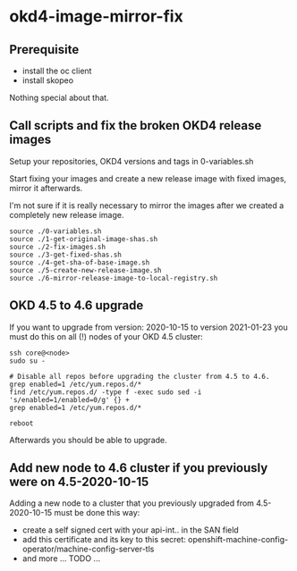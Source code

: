 # okd4-image-mirror-fix

## Prerequisite
* install the oc client
* install skopeo

Nothing special about that.

## Call scripts and fix the broken OKD4 release images 
Setup your repositories, OKD4 versions and tags in 0-variables.sh

Start fixing your images and create a new release image with fixed images, mirror it afterwards.

I'm not sure if it is really necessary to mirror the images after we created a completely new release image.

```
source ./0-variables.sh
source ./1-get-original-image-shas.sh
source ./2-fix-images.sh
source ./3-get-fixed-shas.sh
source ./4-get-sha-of-base-image.sh
source ./5-create-new-release-image.sh
source ./6-mirror-release-image-to-local-registry.sh
```
## OKD 4.5 to 4.6 upgrade

If you want to upgrade from version: 2020-10-15 to version 2021-01-23 you must do this on all (!) nodes of your OKD 4.5 cluster:

```
ssh core@<node>
sudo su -

# Disable all repos before upgrading the cluster from 4.5 to 4.6.
grep enabled=1 /etc/yum.repos.d/*
find /etc/yum.repos.d/ -type f -exec sudo sed -i 's/enabled=1/enabled=0/g' {} +
grep enabled=1 /etc/yum.repos.d/*

reboot
```

Afterwards you should be able to upgrade.

## Add new node to 4.6 cluster if you previously were on 4.5-2020-10-15

Adding a new node to a cluster that you previously upgraded from 4.5-2020-10-15 must be done this way:
- create a self signed cert with your api-int.<cluster name>.<domain> in the SAN field
- add this certificate and its key to this secret: openshift-machine-config-operator/machine-config-server-tls
- and more ... TODO ...




